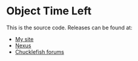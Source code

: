 # Object Time Left
This is the source code. Releases can be found at:
* [My site](http://spacechase0.com/mods/stardew-valley/more-grass-starters/) 
* [Nexus](http://www.nexusmods.com/stardewvalley/mods/1702/)
* [Chucklefish forums](http://community.playstarbound.com/resources/more-grass-starters.5129)
